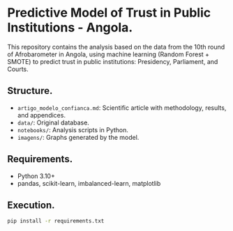 # Predictive Model of Trust in Public Institutions - Angola.

This repository contains the analysis based on the data from the 10th round of Afrobarometer in Angola, using machine learning (Random Forest + SMOTE) to predict trust in public institutions: Presidency, Parliament, and Courts.

##  Structure.

- `artigo_modelo_confianca.md`: Scientific article with methodology, results, and appendices.
- `data/`: Original database.
- `notebooks/`: Analysis scripts in Python.
- `imagens/`: Graphs generated by the model.

## Requirements.

- Python 3.10+
- pandas, scikit-learn, imbalanced-learn, matplotlib

## Execution.

```bash
pip install -r requirements.txt

